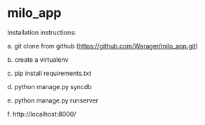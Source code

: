 milo_app
========
Installation instructions:

 a. git clone from github (https://github.com/Warager/milo_app.git)

 b. create a virtualenv

 c. pip install requirements.txt

 d. python manage.py syncdb

 e. python manage.py runserver

 f. http://localhost:8000/
